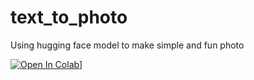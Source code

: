 # text_to_photo
Using hugging face model to make simple and fun photo 

[![Open In Colab](https://colab.research.google.com/assets/colab-badge.svg)](https://colab.research.google.com/drive/1y338hAgEg_-QNFC8puM-eJH4K0hXqvsG?usp=sharing)]
